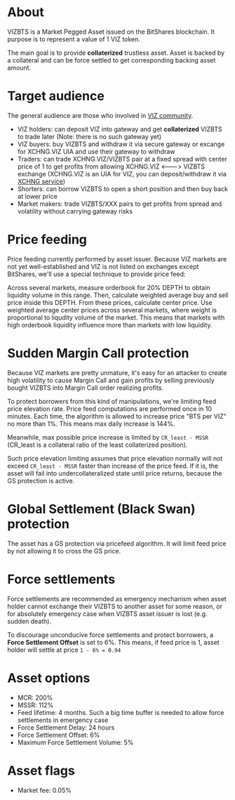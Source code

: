 # About

VIZBTS is a Market Pegged Asset issued on the BitShares blockchain. It purpose is to represent a value of 1 VIZ token.

The main goal is to provide **collaterized** trustless asset. Asset is backed by a collateral and can be force settled to get corresponding backing asset amount.

# Target audience

The general audience are those who involved in [VIZ community](https://viz.world/).

* VIZ holders: can deposit VIZ into gateway and get **collaterized** VIZBTS  to trade later (Note: there is no such gateway yet)
* VIZ buyers: buy VIZBTS and withdraw it via secure gateway or excange for XCHNG.VIZ UIA and use their gateway to withdraw
* Traders: can trade XCHNG.VIZ/VIZBTS pair at a fixed spread with center price of 1 to get profits from allowing XCHNG.VIZ <---> VIZBTS exchange (XCHNG.VIZ is an UIA for VIZ, you can deposit/withdraw it via [XCHNG service](https://viz.world/media/@xchng/%D0%BF%D1%80%D0%B0%D0%B2%D0%B8%D0%BB%D0%B0-%D1%80%D0%B0%D0%B1%D0%BE%D1%82%D1%8B-%D0%B0%D0%B2%D1%82%D0%BE%D0%BC%D0%B0%D1%82%D0%B8%D1%87%D0%B5%D1%81%D0%BA%D0%BE%D0%B3%D0%BE-%D1%88%D0%BB%D1%8E%D0%B7%D0%B0-xchngviz/))
* Shorters: can borrow VIZBTS to open a short position and then buy back at lower price
* Market makers: trade VIZBTS/XXX pairs to get profits from spread and volatility without carrying gateway risks

# Price feeding

Price feeding currently performed by asset issuer. Because VIZ markets are not yet well-established and VIZ is not listed on exchanges except BitShares, we'll use a special technique to provide price feed:

Across several markets, measure orderbook for 20% DEPTH to obtain liquidity volume in this range. Then, calculate weighted average buy and sell price inside this DEPTH. From these prices, calculate center price.  Use weighted average center prices across several markets, where weight is proportional to liqudity volume of the market. This means that markets with high orderbook liquidity influence more than markets with low liquidity.

# Sudden Margin Call protection

Because VIZ markets are pretty unmature, it's easy for an attacker to create high volatility to cause Margin Call and gain profits by selling previously bought VIZBTS into Margin Call order realizing profits.

To protect borrowers from this kind of manipulations, we're limiting feed price elevation rate. Price feed computations are performed once in 10 minutes. Each time, the algorithm is allowed to increase price "BTS per VIZ" no more than 1%. This means max daily increase is 144%.

Meanwhile, max possible price increase is limited by `CR_least - MSSR` (CR_least is a collateral ratio of the least collaterized position).

Such price elevation limiting assumes that price elevation normally will not exceed `CR_least - MSSR` faster than increase of the price feed. If it is, the asset will fail into undercollateralized state until price returns, because the GS protection is active.

# Global Settlement (Black Swan) protection

The asset has a GS protection via pricefeed algorithm. It will limit feed price by not allowing it to cross the GS price.

# Force settlements

Force settlements are recommended as emergency mechanism when asset holder cannot exchange their VIZBTS to another asset for some reason, or for absolutely emergency case when VIZBTS asset issuer is lost (e.g. sudden death).

To discourage unconducive force settlements and protect borrowers, a **Force Settlement Offset** is set to 6%. This means, if feed price is 1, asset holder will settle at price `1 - 6% = 0.94`

# Asset options

* MCR: 200%
* MSSR: 112%
* Feed lifetime: 4 months. Such a big time buffer is needed to allow force settlements in emergency case
* Force Settlement Delay: 24 hours
* Force Settlement Offset: 6%
* Maximum Force Settlement Volume: 5%

# Asset flags

* Market fee: 0.05%
